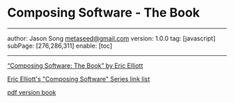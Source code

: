 # Composing Software - The Book
---
author: Jason Song <metaseed@gmail.com>
version: 1.0.0
tag: [javascript]
subPage: [276,286,311]
enable: [toc]

---

[“Composing Software: The Book” by Eric Elliott](https://link.medium.com/OqcNuB5IL2)

[Eric Elliott's "Composing Software" Series link list](https://gist.github.com/Geoff-Ford/51024380f4426d2bdca633d9217f9bcc)

[pdf version book](https://nbviewer.org/github/metasong/iam-data/blob/master/resources/composing-software%20javascript%20functional%20programming%202021%20by%20Eric%20Elliott.pdf)
